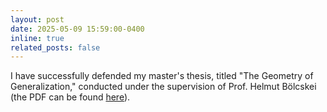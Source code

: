 ```yaml
---
layout: post
date: 2025-05-09 15:59:00-0400
inline: true
related_posts: false
---
```


I have successfully defended my master's thesis, titled "The Geometry of Generalization," conducted under the supervision of Prof. Helmut Bölcskei (the PDF can be found [here](/assets/pdf/Masters_Thesis.pdf)).
